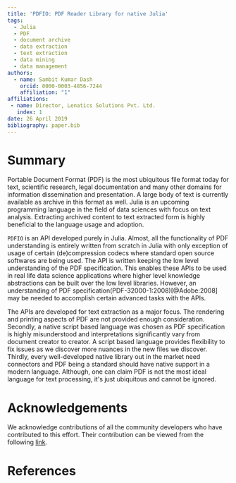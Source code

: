 ```yaml
---
title: 'PDFIO: PDF Reader Library for native Julia'
tags:
  - Julia
  - PDF
  - document archive
  - data extraction
  - text extraction
  - data mining
  - data management
authors:
  - name: Sambit Kumar Dash
    orcid: 0000-0003-4856-7244
    affiliation: "1"
affiliations:
 - name: Director, Lenatics Solutions Pvt. Ltd.
   index: 1
date: 26 April 2019
bibliography: paper.bib
---
```


# Summary

Portable Document Format (PDF) is the most ubiquitous file format today for text,
scientific research, legal documentation and many other domains for information
dissemination and presentation. A large body of text is currently available as
archive in this format as well. Julia is an upcoming programming language in the
field of data sciences with focus on text analysis. Extracting archived content 
to text extracted form is highly beneficial to the language usage and adoption. 

``PDFIO`` is an API developed purely in Julia. Almost, all the functionality of 
PDF understanding is entirely written from scratch in Julia with only exception 
of usage of certain (de)compression codecs where standard open source softwares 
are being used. The API is written keeping the low level understanding of the PDF
specification. This enables these APIs to be used in real life data science 
applications where higher level knowledge abstractions can be built over the low
level libraries. However, an understanding of PDF specification(PDF-32000-1:2008)[@Adobe:2008]
may be needed to accomplish certain advanced tasks with the APIs. 

The APIs are developed for text extraction as a major focus. The rendering and 
printing aspects of PDF are not provided enough consideration. Secondly, a native 
script based language was chosen as PDF specification is highly misunderstood 
and interpretations significantly vary from document creator to creator. A script
based language provides flexibility to fix issues as we discover more nuances in
the new files we discover. Thirdly, every well-developed native library out in 
the market need connectors and PDF being a standard should have native support in
a modern language. Although, one can claim PDF is not the most ideal language for
text processing, it's just ubiquitous and cannot be ignored.

# Acknowledgements

We acknowledge contributions of all the community developers who have 
contributed to this effort. Their contribution can be viewed from the following
[link](https://github.com/sambitdash/PDFIO.jl/graphs/contributors).

# References
